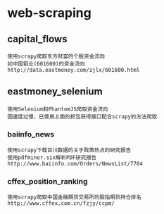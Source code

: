 # web-scraping

## capital_flows

    使用scrapy爬取东方财富的个股资金流向
    如中国铝业(601600)的资金流向
    http://data.eastmoney.com/zjlx/601600.html
    
## eastmoney_selenium
    
    使用Selenium和PhantomJS爬取资金流向
    因速度过慢，已使用上面的抓包获得接口配合scrapy的方法爬取
    
### baiinfo_news
 
    使用scrapy下载百川数据的关于政策热点的研究报告
    使用pdfminer.six解析PDF研究报告
    http://www.baiinfo.com/Orders/NewsList/7704
    
### cffex_position_ranking

    使用scrapy爬取中国金融期货交易所的股指期货持仓排名
    http://www.cffex.com.cn/fzjy/ccpm/
    

